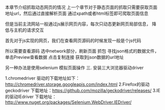 
本章节介绍抓取动态网页的情况
上一个章节对于静态页面的抓取只需要获取页面地址url，然后通过直接解析页面
通过xpath或者html标签即可爬取页面信息

但是当前主流网站一般通过js展示网页内容，每次只动态更新网页局部信息，
降低与主机的请求交互

首先对于js实现的网页，我们在查看网页源码的时候发现一般是个js代码

所以需要查看源码
选中network部分，刷新页面 抓包
寻找json格式的数据文件，单击Preview查看数据
点击复制连接
获取到json数据的url地址


另一种办法是使用selenium 模拟页面操作
三. 安装三大浏览器驱动driver

1.chromedriver
驱动的下载地址如下：
http://chromedriver.storage.googleapis.com/index.html
2.Firefox的驱动geckodriver 下载地址：https://github.com/mozilla/geckodriver/releases/
3.IE的驱动IEdriver 下载地址：http://www.nuget.org/packages/Selenium.WebDriver.IEDriver/